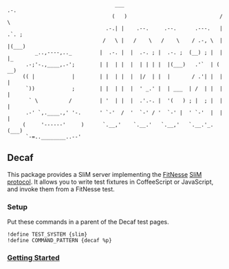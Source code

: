 ```
							       ___                                .-.     
							      (   )                              /    \   
							    .-.| |    .--.     .--.      .---.   | .`. ;  
                               /   \ |   /    \   /    \    / .-, \  | |(___) 
         _..,----,.._         |  .-. |  |  .-. ; |  .-. ;  (__) ; |  | |_     
      .-;'-.,____,.-';        | |  | |  |  | | | |  |(___)   .'`  | (   __)   
     (( |            |        | |  | |  |  |/  | |  |       / .'| |  | |      
      `))            ;        | |  | |  |  ' _.' |  | ___  | /  | |  | |      
       ` \          /         | '  | |  |  .'.-. |  '(   ) ; |  ; |  | |      
      .-' `,.____.,' '-.      ' `-'  /  '  `-' / '  `-' |  ' `-'  |  | |      
     (     '------'     )      `.__,'    `.__.'   `.__,'   `.__.'_. (___)
      `-=..________..--'
```
 
## Decaf

This package provides a SliM server implementing the [FitNesse](http://fitnesse.org)
[SliM protocol](http://fitnesse.org/FitNesse.UserGuide.SliM.SlimProtocol). It allows
you to write test fixtures in CoffeeScript or JavaScript, and invoke them from a FitNesse test.

### Setup

Put these commands in a parent of the Decaf test pages.

    !define TEST_SYSTEM {slim}
    !define COMMAND_PATTERN {decaf %p}

### [Getting Started](https://github.com/limadelic/decaf/wiki/Hello-Decaf)
